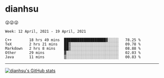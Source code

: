 
# dianhsu

:stuck_out_tongue_winking_eye::stuck_out_tongue_winking_eye::stuck_out_tongue_winking_eye:

<!--START_SECTION:waka-->
```text
Week: 12 April, 2021 - 19 April, 2021

C++        18 hrs 49 mins  ███████████████████▓░░░░░   78.25 % 
TeX        2 hrs 21 mins   ██▒░░░░░░░░░░░░░░░░░░░░░░   09.78 % 
Markdown   2 hrs 8 mins    ██▒░░░░░░░░░░░░░░░░░░░░░░   08.88 % 
Other      29 mins         ▓░░░░░░░░░░░░░░░░░░░░░░░░   02.03 % 
Java       11 mins         ▒░░░░░░░░░░░░░░░░░░░░░░░░   00.83 % 
```
<!--END_SECTION:waka-->

---

[![dianhsu's GitHub stats](https://github-readme-stats.vercel.app/api?username=dianhsu)](https://github.com/anuraghazra/github-readme-stats)
